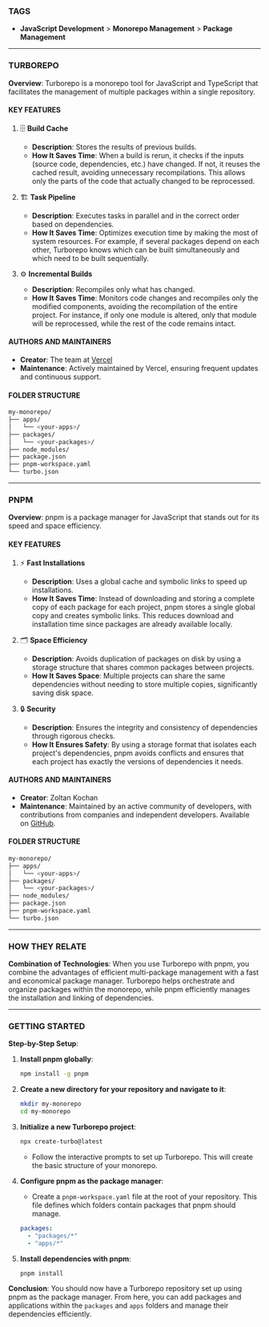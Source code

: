 ### TAGS

- **JavaScript Development** > **Monorepo Management** > **Package Management**

---

### TURBOREPO

**Overview**: Turborepo is a monorepo tool for JavaScript and TypeScript that facilitates the management of multiple packages within a single repository.

#### KEY FEATURES

1. 🗄️ **Build Cache**

   - **Description**: Stores the results of previous builds.
   - **How It Saves Time**: When a build is rerun, it checks if the inputs (source code, dependencies, etc.) have changed. If not, it reuses the cached result, avoiding unnecessary recompilations. This allows only the parts of the code that actually changed to be reprocessed.

2. 🏗️ **Task Pipeline**

   - **Description**: Executes tasks in parallel and in the correct order based on dependencies.
   - **How It Saves Time**: Optimizes execution time by making the most of system resources. For example, if several packages depend on each other, Turborepo knows which can be built simultaneously and which need to be built sequentially.

3. ⚙️ **Incremental Builds**

   - **Description**: Recompiles only what has changed.
   - **How It Saves Time**: Monitors code changes and recompiles only the modified components, avoiding the recompilation of the entire project. For instance, if only one module is altered, only that module will be reprocessed, while the rest of the code remains intact.

#### AUTHORS AND MAINTAINERS

- **Creator**: The team at [Vercel](https://vercel.com/)
- **Maintenance**: Actively maintained by Vercel, ensuring frequent updates and continuous support.

#### FOLDER STRUCTURE

```bash
my-monorepo/
├── apps/
│   └── <your-apps>/
├── packages/
│   └── <your-packages>/
├── node_modules/
├── package.json
├── pnpm-workspace.yaml
└── turbo.json
```

---

### PNPM

**Overview**: pnpm is a package manager for JavaScript that stands out for its speed and space efficiency.

#### KEY FEATURES

1. ⚡ **Fast Installations**

   - **Description**: Uses a global cache and symbolic links to speed up installations.
   - **How It Saves Time**: Instead of downloading and storing a complete copy of each package for each project, pnpm stores a single global copy and creates symbolic links. This reduces download and installation time since packages are already available locally.

2. 🗂️ **Space Efficiency**

   - **Description**: Avoids duplication of packages on disk by using a storage structure that shares common packages between projects.
   - **How It Saves Space**: Multiple projects can share the same dependencies without needing to store multiple copies, significantly saving disk space.

3. 🔒 **Security**

   - **Description**: Ensures the integrity and consistency of dependencies through rigorous checks.
   - **How It Ensures Safety**: By using a storage format that isolates each project's dependencies, pnpm avoids conflicts and ensures that each project has exactly the versions of dependencies it needs.

#### AUTHORS AND MAINTAINERS

- **Creator**: Zoltan Kochan
- **Maintenance**: Maintained by an active community of developers, with contributions from companies and independent developers. Available on [GitHub](https://github.com/pnpm/pnpm).

#### FOLDER STRUCTURE

```bash
my-monorepo/
├── apps/
│   └── <your-apps>/
├── packages/
│   └── <your-packages>/
├── node_modules/
├── package.json
├── pnpm-workspace.yaml
└── turbo.json
```

---

### HOW THEY RELATE

**Combination of Technologies**: When you use Turborepo with pnpm, you combine the advantages of efficient multi-package management with a fast and economical package manager. Turborepo helps orchestrate and organize packages within the monorepo, while pnpm efficiently manages the installation and linking of dependencies.

---

### GETTING STARTED

**Step-by-Step Setup**:

1. **Install pnpm globally**:

   ```sh
   npm install -g pnpm
   ```

2. **Create a new directory for your repository and navigate to it**:

   ```sh
   mkdir my-monorepo
   cd my-monorepo
   ```

3. **Initialize a new Turborepo project**:

   ```sh
   npx create-turbo@latest
   ```

   - Follow the interactive prompts to set up Turborepo. This will create the basic structure of your monorepo.

4. **Configure pnpm as the package manager**:

   - Create a `pnpm-workspace.yaml` file at the root of your repository. This file defines which folders contain packages that pnpm should manage.

   ```yaml
   packages:
     - "packages/*"
     - "apps/*"
   ```

5. **Install dependencies with pnpm**:

   ```sh
   pnpm install
   ```

**Conclusion**: You should now have a Turborepo repository set up using pnpm as the package manager. From here, you can add packages and applications within the `packages` and `apps` folders and manage their dependencies efficiently.
